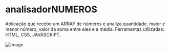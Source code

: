 # analisadorNUMEROS

Aplicação que recebe um ARRAY de números e analiza quantidade, maior e menor número, valor da soma entre eles e a média.
Ferramentas utilizadas: HTML, CSS, JAVASCRIPT.

![image](https://user-images.githubusercontent.com/97065934/162445771-5da3cec9-f737-428e-bf1b-842112317a3e.png)
